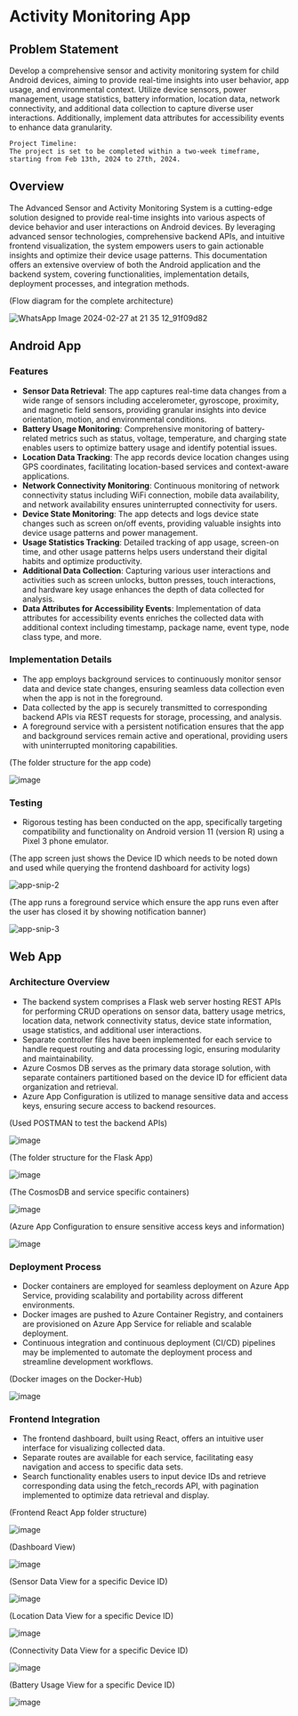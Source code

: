 # Activity Monitoring App

## Problem Statement

Develop a comprehensive sensor and activity monitoring system for child Android devices, aiming to provide real-time insights into user behavior, app usage, and environmental context. Utilize device sensors, power management, usage statistics, battery information, location data, network connectivity, and additional data collection to capture diverse user interactions. Additionally, implement data attributes for accessibility events to enhance data granularity.

  ```
  Project Timeline:
  The project is set to be completed within a two-week timeframe, starting from Feb 13th, 2024 to 27th, 2024.
  ```

## Overview
The Advanced Sensor and Activity Monitoring System is a cutting-edge solution designed to provide real-time insights into various aspects of device behavior and user interactions on Android devices. By leveraging advanced sensor technologies, comprehensive backend APIs, and intuitive frontend visualization, the system empowers users to gain actionable insights and optimize their device usage patterns. This documentation offers an extensive overview of both the Android application and the backend system, covering functionalities, implementation details, deployment processes, and integration methods.

(Flow diagram for the complete architecture)

![WhatsApp Image 2024-02-27 at 21 35 12_91f09d82](https://github.com/purulokendrasingh/activity-monitoring-app/assets/29207426/6f9be043-c9c7-4728-8889-0fc2dbd734eb)


## Android App

### Features
- **Sensor Data Retrieval**: The app captures real-time data changes from a wide range of sensors including accelerometer, gyroscope, proximity, and magnetic field sensors, providing granular insights into device orientation, motion, and environmental conditions.
- **Battery Usage Monitoring**: Comprehensive monitoring of battery-related metrics such as status, voltage, temperature, and charging state enables users to optimize battery usage and identify potential issues.
- **Location Data Tracking**: The app records device location changes using GPS coordinates, facilitating location-based services and context-aware applications.
- **Network Connectivity Monitoring**: Continuous monitoring of network connectivity status including WiFi connection, mobile data availability, and network availability ensures uninterrupted connectivity for users.
- **Device State Monitoring**: The app detects and logs device state changes such as screen on/off events, providing valuable insights into device usage patterns and power management.
- **Usage Statistics Tracking**: Detailed tracking of app usage, screen-on time, and other usage patterns helps users understand their digital habits and optimize productivity.
- **Additional Data Collection**: Capturing various user interactions and activities such as screen unlocks, button presses, touch interactions, and hardware key usage enhances the depth of data collected for analysis.
- **Data Attributes for Accessibility Events**: Implementation of data attributes for accessibility events enriches the collected data with additional context including timestamp, package name, event type, node class type, and more.

### Implementation Details
- The app employs background services to continuously monitor sensor data and device state changes, ensuring seamless data collection even when the app is not in the foreground.
- Data collected by the app is securely transmitted to corresponding backend APIs via REST requests for storage, processing, and analysis.
- A foreground service with a persistent notification ensures that the app and background services remain active and operational, providing users with uninterrupted monitoring capabilities.

(The folder structure for the app code)

![image](https://github.com/purulokendrasingh/activity-monitoring-app/assets/29207426/361f8d72-7274-483b-8857-536f53b51343)


### Testing
- Rigorous testing has been conducted on the app, specifically targeting compatibility and functionality on Android version 11 (version R) using a Pixel 3 phone emulator.

(The app screen just shows the Device ID which needs to be noted down and used while querying the frontend dashboard for activity logs)

![app-snip-2](https://github.com/purulokendrasingh/activity-monitoring-app/assets/29207426/f9c4dac0-ccb7-4c15-b3b0-a740785f43ca)

(The app runs a foreground service which ensure the app runs even after the user has closed it by showing notification banner)

![app-snip-3](https://github.com/purulokendrasingh/activity-monitoring-app/assets/29207426/459019a0-798e-4f88-b9b9-f02593aed6d9)
  

## Web App

### Architecture Overview
- The backend system comprises a Flask web server hosting REST APIs for performing CRUD operations on sensor data, battery usage metrics, location data, network connectivity status, device state information, usage statistics, and additional user interactions.
- Separate controller files have been implemented for each service to handle request routing and data processing logic, ensuring modularity and maintainability.
- Azure Cosmos DB serves as the primary data storage solution, with separate containers partitioned based on the device ID for efficient data organization and retrieval.
- Azure App Configuration is utilized to manage sensitive data and access keys, ensuring secure access to backend resources.

(Used POSTMAN to test the backend APIs)

![image](https://github.com/purulokendrasingh/activity-monitoring-app/assets/29207426/6c95d526-ec41-4045-85a3-3e45136c2f83)

(The folder structure for the Flask App)

![image](https://github.com/purulokendrasingh/activity-monitoring-app/assets/29207426/f4e8a0b7-ff10-4ff4-b033-9e14d7ede27a)

(The CosmosDB and service specific containers)

![image](https://github.com/purulokendrasingh/activity-monitoring-app/assets/29207426/c3fcddcb-a584-4c71-981a-233b0830a708)

(Azure App Configuration to ensure sensitive access keys and information)

![image](https://github.com/purulokendrasingh/activity-monitoring-app/assets/29207426/94b5107d-abbb-42f0-ac4e-876c50e37d0c)



### Deployment Process
- Docker containers are employed for seamless deployment on Azure App Service, providing scalability and portability across different environments.
- Docker images are pushed to Azure Container Registry, and containers are provisioned on Azure App Service for reliable and scalable deployment.
- Continuous integration and continuous deployment (CI/CD) pipelines may be implemented to automate the deployment process and streamline development workflows.

(Docker images on the Docker-Hub)

![image](https://github.com/purulokendrasingh/activity-monitoring-app/assets/29207426/f30b0459-ee8e-4808-9dfe-74d78077319c)


### Frontend Integration
- The frontend dashboard, built using React, offers an intuitive user interface for visualizing collected data.
- Separate routes are available for each service, facilitating easy navigation and access to specific data sets.
- Search functionality enables users to input device IDs and retrieve corresponding data using the fetch_records API, with pagination implemented to optimize data retrieval and display.

(Frontend React App folder structure)

![image](https://github.com/purulokendrasingh/activity-monitoring-app/assets/29207426/1e14f83e-bf15-4b30-9103-2b85fc3d9269)

(Dashboard View)

![image](https://github.com/purulokendrasingh/activity-monitoring-app/assets/29207426/4f02b442-3e16-4018-ba86-5205628d04c9)

(Sensor Data View for a specific Device ID)

![image](https://github.com/purulokendrasingh/activity-monitoring-app/assets/29207426/ef71d2cd-b4f1-46f7-a236-f4e92c67e25a)

(Location Data View for a specific Device ID)

![image](https://github.com/purulokendrasingh/activity-monitoring-app/assets/29207426/9fb95b69-532c-4c51-b2dc-bce074517140)

(Connectivity Data View for a specific Device ID)

![image](https://github.com/purulokendrasingh/activity-monitoring-app/assets/29207426/96f88d76-bbd4-472d-a506-01dfad2d6206)

(Battery Usage View for a specific Device ID)

![image](https://github.com/purulokendrasingh/activity-monitoring-app/assets/29207426/aded23dc-b009-4a50-9d3b-81f848df2412)

